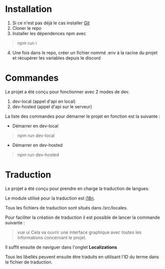 # Installation
1. Si ce n'est pas déjà le cas installer [Git](https://git-scm.com/downloads)
2. Cloner le repo
3. Installer les dépendences npm avec
> npm run i
4. Une fois dans le repo, créer un fichier nommé .env à la racine du projet et récupérer les variables depuis le discord

# Commandes
Le projet a été conçu pour fonctionner avec 2 modes de dev.
1. dev-local (appel d'api en local)
2. dev-hosted (appel d'api sur le serveur)

La liste des commandes pour démarrer le projet en fonction est la suivante :
* Démarrer en dev-local
> npm run dev-local
* Démarrer en dev-hosted
> npm run dev-hosted

# Traduction
Le projet a été conçu pour prendre en charge la traduction de langues.

Le module utilisé pour la traduction est [i18n](https://vue-i18n.intlify.dev/guide/advanced/composition.html#basic-usage).

Tous les fichiers de traduction sont situés dans /src/locales.

Pour faciliter la création de traduction il est possible de lancer la commande suivante :
> vue ui
Cela va ouvrir une interface graphique avec toutes les informations concernant le projet.

Il suffit ensuite de naviguer dans l'onglet **Localizations**

Tous les libellés peuvent ensuite être traduits en utilisant l'ID du terme dans le fichier de traduction.
